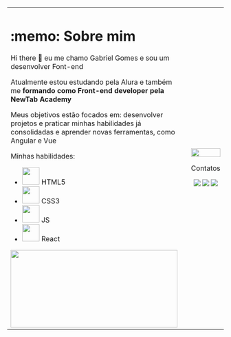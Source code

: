 <table>
<td align=""left> 
  <h1> :memo: Sobre mim</h1>

  <p >Hi there 👋 eu me chamo Gabriel Gomes e sou um desenvolver Font-end</p>
  <p>Atualmente estou estudando pela Alura e também me <strong>formando como Front-end developer pela NewTab Academy</strong></p>
  <p>Meus objetivos estão focados em: desenvolver projetos e praticar minhas habilidades já consolidadas e aprender novas ferramentas, como Angular e Vue</p>

  <p>Minhas habilidades:</p>
  <ul>
    <li>
      <img src="https://cdn.jsdelivr.net/gh/devicons/devicon/icons/html5/html5-plain-wordmark.svg" width='40' height='40'/>
      HTML5
    </li>
    <li>
      <img src="https://cdn.jsdelivr.net/gh/devicons/devicon/icons/css3/css3-plain-wordmark.svg" width='40' height='40'/>
      CSS3
    </li>
    <li>
      <img src="https://cdn.jsdelivr.net/gh/devicons/devicon/icons/javascript/javascript-plain.svg" width='40' height='40'/>
      JS
    </li>
    <li>
      <img src="https://cdn.jsdelivr.net/gh/devicons/devicon/icons/react/react-original-wordmark.svg" width='40' height='40'/>
      React
    </li>
  </ul>

  <div>
    <a href="https://github.com/gabrielfgomss"></a>
    <img width="100%" height="180em" src="https://github-readme-stats.vercel.app/api/top-langs/?username=Gabrielfgomss&layout=compact&langs_count=7&theme=dracula" />
  </div>
  <td>
    
  <td align="right">
    <img src="https://raw.githubusercontent.com/gist/Gabrielfgomss/6caf0fa71ce2415ca3cf56b73e118833/raw/03bf6837d45d72510f830c2cd3213ea69a24dd32/githubcard.svg" widht="100%" height="100%"/>
    <p align="center">Contatos</p>
    <div align="center">
      <a href="https://instagram.com/gabrielfgomss" target="_blank"><img src="https://img.shields.io/badge/-Instagram-%23E4405F?style=for-the-badge&logo=instagram&logoColor=white" target="_blank"></a>
      <a href="https://www.linkedin.com/in/gabriel-gomes-fernandes" target="_blank"><img src="https://img.shields.io/badge/-LinkedIn-%230077B5?style=for-the-badge&logo=linkedin&logoColor=white" target="_blank"></a>
      <a href = "mailto:contato@seu-usuário-aqui"><img src="https://img.shields.io/badge/Email-gabriel.gomes__fernandes%40hotmail.com-blue" target="_blank"></a>
    </div>
  </td>
    
</table>

